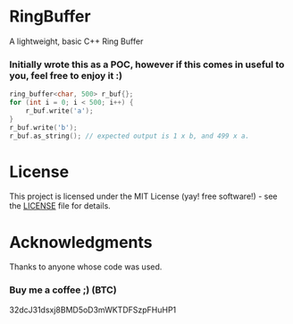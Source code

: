 # RingBuffer
A lightweight, basic C++ Ring Buffer

### Initially wrote this as a POC, however if this comes in useful to you, feel free to enjoy it :) ###

```cpp
ring_buffer<char, 500> r_buf{};
for (int i = 0; i < 500; i++) {
    r_buf.write('a');
}
r_buf.write('b');
r_buf.as_string(); // expected output is 1 x b, and 499 x a.
```

# License #
This project is licensed under the MIT License (yay! free software!) - see the [LICENSE](https://github.com/Yuhanun/RingBuffer/blob/master/LICENSE) file for details.

# Acknowledgments #
Thanks to anyone whose code was used.

### Buy me a coffee ;) (BTC) ###
32dcJ31dsxj8BMD5oD3mWKTDFSzpFHuHP1
